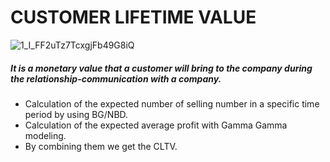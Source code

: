 # CUSTOMER LIFETIME VALUE
![1_I_FF2uTz7TcxgjFb49G8iQ](https://user-images.githubusercontent.com/31565915/107632900-32daaf80-6c78-11eb-844f-c69076617eb1.png)
##### It is a monetary value that a customer will bring to the company during the relationship-communication with a company.

- Calculation of the expected number of selling number in a specific time period by using BG/NBD. 
- Calculation of the expected average profit with Gamma Gamma modeling.
- By combining them we get the CLTV.
